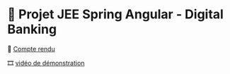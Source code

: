 # :memo: Projet JEE  Spring Angular - Digital Banking
:link: [Compte rendu](https://github.com/Najat-ESSAYYAD/Projet-JEE-Spring-Angular---Digital-Banking/blob/main/Projet%20JEE%20%20Spring%20Angular%20-%20Digital%20Banking_Najat%20ES-SAYYAD.pdf)  

:film_strip: [vidéo de démonstration](https://reccloud.com/fr/u/2utghwf?authuser=2)  
